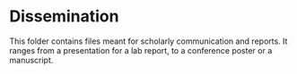 # Dissemination

This folder contains files meant for scholarly communication and reports. It ranges from a presentation for a lab report, to a conference poster or a manuscript.
